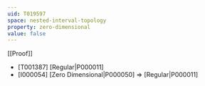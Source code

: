 ```yaml
---
uid: T019597
space: nested-interval-topology
property: zero-dimensional
value: false
---
```

[[Proof]]

* [T001387] [Regular|P000011]
* [I000054] [Zero Dimensional|P000050] => [Regular|P000011]

